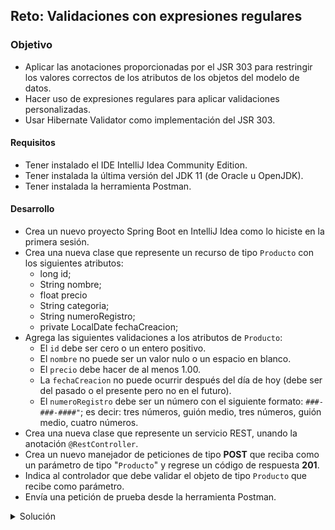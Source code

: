 ## Reto: Validaciones con expresiones regulares

### Objetivo
- Aplicar las anotaciones proporcionadas por el JSR 303 para restringir los valores correctos de los atributos de los objetos del modelo de datos.
- Hacer uso de expresiones regulares para aplicar validaciones personalizadas.
- Usar Hibernate Validator como implementación del JSR 303.

#### Requisitos
- Tener instalado el IDE IntelliJ Idea Community Edition.
- Tener instalada la última versión del JDK 11 (de Oracle u OpenJDK).
- Tener instalada la herramienta Postman.

#### Desarrollo
- Crea un nuevo proyecto Spring Boot en IntelliJ Idea como lo hiciste en la primera sesión.
- Crea una nueva clase que represente un recurso de tipo `Producto` con los siguientes atributos: 
    - long id;
    - String nombre;
    - float precio
    - String categoria;
    - String numeroRegistro;
    - private LocalDate fechaCreacion;
- Agrega las siguientes validaciones a los atributos de `Producto`:
    - El `id` debe ser cero o un entero positivo.
    - El `nombre` no puede ser un valor nulo o un espacio en blanco.
    - El `precio` debe hacer de al menos 1.00.
    - La `fechaCreacion` no puede ocurrir después del día de hoy (debe ser del pasado o el presente pero no en el futuro).
    - El `numeroRegistro` debe ser un número con el siguiente formato: `###-###-####"`; es decir: tres números, guión medio, tres números, guión medio, cuatro números.
- Crea una nueva clase que represente un servicio REST, unando la anotación `@RestController`.
- Crea un nuevo manejador de peticiones de tipo **POST** que reciba como un parámetro de tipo "`Producto`" y regrese un código de respuesta **201**.
- Indica al controlador que debe validar el objeto de tipo `Producto` que recibe como parámetro.
- Envía una petición de prueba desde la herramienta Postman.


<details>
	<summary>Solución</summary>
1. Crea un proyecto Maven usando Spring Initializr desde el IDE IntelliJ Idea.

2. En la ventana que se abre selecciona las siguientes opciones:
- Grupo, artefacto y nombre del proyecto. 
- Tipo de proyecto: **Maven Project**. 
- Lenguaje: **Java**. 
- Forma de empaquetar la aplicación: **jar**. 
- Versión de Java: **11**.

3. En la siguiente ventana elige Spring Web y **Validation** como dependencias del proyecto:

![imagen](img/img_01.png)

4. Dale un nombre y una ubicación al proyecto y presiona el botón Finish.

En el proyecto que se acaba de crear debes tener el siguiente paquete: `org.bedu.java.backend.sesion3.reto1`. Dentro crea dos subpaquetes: `model` y `controllers`.

5. Dentro del paquete `model` crea una nueva clase llamada "`Producto`" con los siguientes atributos:

```java
    private long id;
    private String nombre;
    private String categoria;
    private float precio;
    private String numeroRegistro;
    private LocalDate fechaCreacion;
```

Agrega también los *getter*s y *setter*s de cada atributo.

6. Agrega las siguientes validaciones a los atributos:

```java
    @PositiveOrZero
    private long id;

    @NotBlank
    private String nombre;

    private String categoria;

    @DecimalMin(value = "1.00", inclusive = true)
    private float precio;

    @Pattern(regexp = "^(\\d{3}[-]?){2}\\d{4}$")
    private String numeroRegistro;

    @PastOrPresent
    private LocalDate fechaCreacion;
```

7. En el paquete `controllers` agrega una clase llamada `ProductoController` y decórala con la anotación `@RestController`, de la siguiente forma:

```java
@RestController
public class ProductoController {
}
```

8. Agrega un nuevo manejador de peticiones tipo `POST` el cual reciba como parámetro un objeto de tipo `Producto` y regrese un objeto de tipo `ResponseEntity`, de la siguiente forma:

```
        @PostMapping("/producto")
        public ResponseEntity<Void> creaProducto(@RequestBody Producto producto){
            return ResponseEntity.ok().build();
        }
```

9. Indica que el objeto de tipo `Producto` se debe validar usando la anotación `@Valid`:

```java
    @PostMapping("/producto")
    public ResponseEntity<Void> creaProducto(@Valid @RequestBody Producto producto){
        return ResponseEntity.ok().build();
    }
```

10. Desde Postman envía una petición JSON con la siguiente información:

```json
{
    "nombre": "Curso Java Backend",
    "categoria": "Backend",
    "precio": 1.15,
    "numeroRegistro": "202-555-0125",
    "fechaCreacion": "2020-11-21"
}
```

![imagen](img/img_02.png)

</details>
